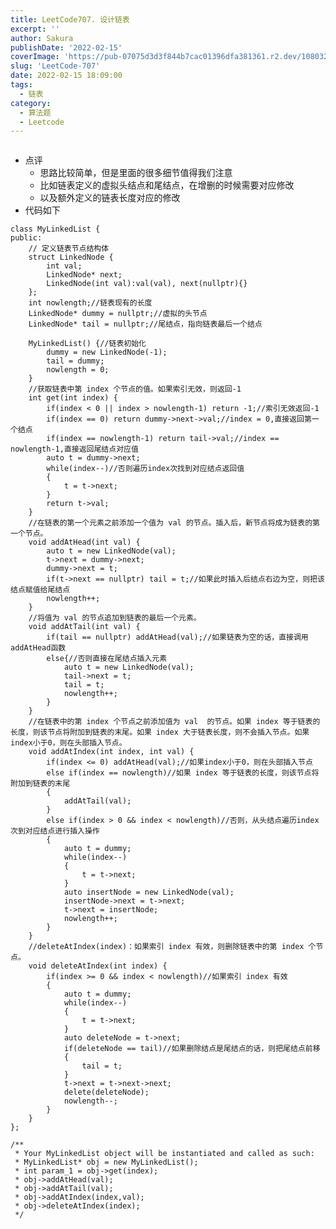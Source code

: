 ```yaml
---
title: LeetCode707. 设计链表
excerpt: '' 
author: Sakura
publishDate: '2022-02-15'
coverImage: 'https://pub-07075d3d3f844b7cac01396dfa381361.r2.dev/108032956_p0_master1200.jpg' 
slug: 'LeetCode-707'
date: 2022-02-15 18:09:00
tags:
  - 链表
category:
  - 算法题
  - Leetcode
---
```


<!-- wp:image {"id":311,"sizeSlug":"large","linkDestination":"none"} -->
<figure class="wp-block-image size-large"><img src="http://106.14.114.97/wp-content/uploads/2022/02/image-755x1024.png" alt="" class="wp-image-311"/></figure>
<!-- /wp:image -->

<!-- wp:list -->
<ul><li>点评<ul><li>思路比较简单，但是里面的很多细节值得我们注意</li><li>比如链表定义的虚拟头结点和尾结点，在增删的时候需要对应修改</li><li>以及额外定义的链表长度对应的修改</li></ul></li><li>代码如下</li></ul>
<!-- /wp:list -->

<!-- wp:code -->
<pre class="wp-block-code"><code>class MyLinkedList {
public:
    // 定义链表节点结构体
    struct LinkedNode {
        int val;
        LinkedNode* next;
        LinkedNode(int val):val(val), next(nullptr){}
    };
    int nowlength;//链表现有的长度
    LinkedNode* dummy = nullptr;//虚拟的头节点
    LinkedNode* tail = nullptr;//尾结点，指向链表最后一个结点
    
    MyLinkedList() {//链表初始化
        dummy = new LinkedNode(-1);
        tail = dummy;
        nowlength = 0;
    }
    //获取链表中第 index 个节点的值。如果索引无效，则返回-1
    int get(int index) {
        if(index &lt; 0 || index > nowlength-1) return -1;//索引无效返回-1
        if(index == 0) return dummy->next->val;//index = 0,直接返回第一个结点
        if(index == nowlength-1) return tail->val;//index == nowlength-1,直接返回尾结点对应值
        auto t = dummy->next;
        while(index--)//否则遍历index次找到对应结点返回值
        {
            t = t->next;
        }
        return t->val;
    }
    //在链表的第一个元素之前添加一个值为 val 的节点。插入后，新节点将成为链表的第一个节点。
    void addAtHead(int val) {
        auto t = new LinkedNode(val);
        t->next = dummy->next;
        dummy->next = t;
        if(t->next == nullptr) tail = t;//如果此时插入后结点右边为空，则把该结点赋值给尾结点
        nowlength++;
    }
    //将值为 val 的节点追加到链表的最后一个元素。
    void addAtTail(int val) {
        if(tail == nullptr) addAtHead(val);//如果链表为空的话，直接调用addAtHead函数
        else{//否则直接在尾结点插入元素
            auto t = new LinkedNode(val);
            tail->next = t;
            tail = t;
            nowlength++;
        }
    }
    //在链表中的第 index 个节点之前添加值为 val  的节点。如果 index 等于链表的长度，则该节点将附加到链表的末尾。如果 index 大于链表长度，则不会插入节点。如果index小于0，则在头部插入节点。
    void addAtIndex(int index, int val) {
        if(index &lt;= 0) addAtHead(val);//如果index小于0，则在头部插入节点
        else if(index == nowlength)//如果 index 等于链表的长度，则该节点将附加到链表的末尾
        {
            addAtTail(val);
        }
        else if(index > 0 &amp;&amp; index &lt; nowlength)//否则，从头结点遍历index次到对应结点进行插入操作
        {
            auto t = dummy;
            while(index--)
            {
                t = t->next;
            }
            auto insertNode = new LinkedNode(val);
            insertNode->next = t->next;
            t->next = insertNode;
            nowlength++;
        }
    }
    //deleteAtIndex(index)：如果索引 index 有效，则删除链表中的第 index 个节点。
    void deleteAtIndex(int index) {
        if(index >= 0 &amp;&amp; index &lt; nowlength)//如果索引 index 有效
        {
            auto t = dummy;
            while(index--)
            {
                t = t->next;
            }
            auto deleteNode = t->next;
            if(deleteNode == tail)//如果删除结点是尾结点的话，则把尾结点前移
            {
                tail = t;
            }
            t->next = t->next->next;
            delete(deleteNode);
            nowlength--;
        }
    }
};

/**
 * Your MyLinkedList object will be instantiated and called as such:
 * MyLinkedList* obj = new MyLinkedList();
 * int param_1 = obj->get(index);
 * obj->addAtHead(val);
 * obj->addAtTail(val);
 * obj->addAtIndex(index,val);
 * obj->deleteAtIndex(index);
 */</code></pre>
<!-- /wp:code -->

<!-- wp:paragraph -->
<p></p>
<!-- /wp:paragraph -->